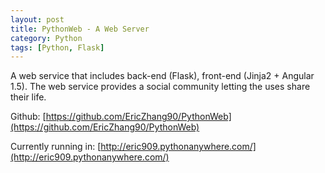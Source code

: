 ```yaml
---
layout: post
title: PythonWeb - A Web Server
category: Python
tags: [Python, Flask]
---
```


A web service that includes back-end (Flask), front-end (Jinja2 + Angular 1.5). The web service provides a social community letting the uses share their life.

Github: [https://github.com/EricZhang90/PythonWeb](https://github.com/EricZhang90/PythonWeb)

Currently running in: [http://eric909.pythonanywhere.com/](http://eric909.pythonanywhere.com/)



